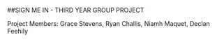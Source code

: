 ##SIGN ME IN - THIRD YEAR GROUP PROJECT

Project Members: Grace Stevens, Ryan Challis, Niamh Maquet, Declan Feehily